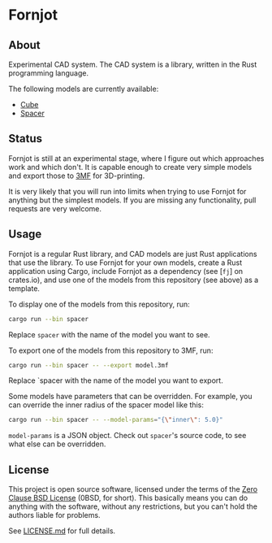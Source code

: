 # Fornjot

## About

Experimental CAD system. The CAD system is a library, written in the Rust programming language.

The following models are currently available:

- [Cube](https://github.com/hannobraun/fornjot/blob/main/models/cube)
- [Spacer](https://github.com/hannobraun/fornjot/blob/main/models/spacer)


## Status

Fornjot is still at an experimental stage, where I figure out which approaches work and which don't. It is capable enough to create very simple models and export those to [3MF] for 3D-printing.

It is very likely that you will run into limits when trying to use Fornjot for anything but the simplest models. If you are missing any functionality, pull requests are very welcome.


## Usage

Fornjot is a regular Rust library, and CAD models are just Rust applications that use the library. To use Fornjot for your own models, create a Rust application using Cargo, include Fornjot as a dependency (see [`fj`] on crates.io), and use one of the models from this repository (see above) as a template.

To display one of the models from this repository, run:

``` bash
cargo run --bin spacer
```

Replace `spacer` with the name of the model you want to see.

To export one of the models from this repository to 3MF, run:

``` bash
cargo run --bin spacer -- --export model.3mf
```

Replace `spacer with the name of the model you want to export.

Some models have parameters that can be overridden. For example, you can override the inner radius of the spacer model like this:

``` bash
cargo run --bin spacer -- --model-params="{\"inner\": 5.0}"
```

`model-params` is a JSON object. Check out `spacer`'s source code, to see what else can be overridden.


## License

This project is open source software, licensed under the terms of the [Zero Clause BSD License] (0BSD, for short). This basically means you can do anything with the software, without any restrictions, but you can't hold the authors liable for problems.

See [LICENSE.md] for full details.

[3MF]: https://en.wikipedia.org/wiki/3D_Manufacturing_Format
[Zero Clause BSD License]: https://opensource.org/licenses/0BSD
[LICENSE.md]: https://github.com/hannobraun/fornjot/blob/main/LICENSE.md
